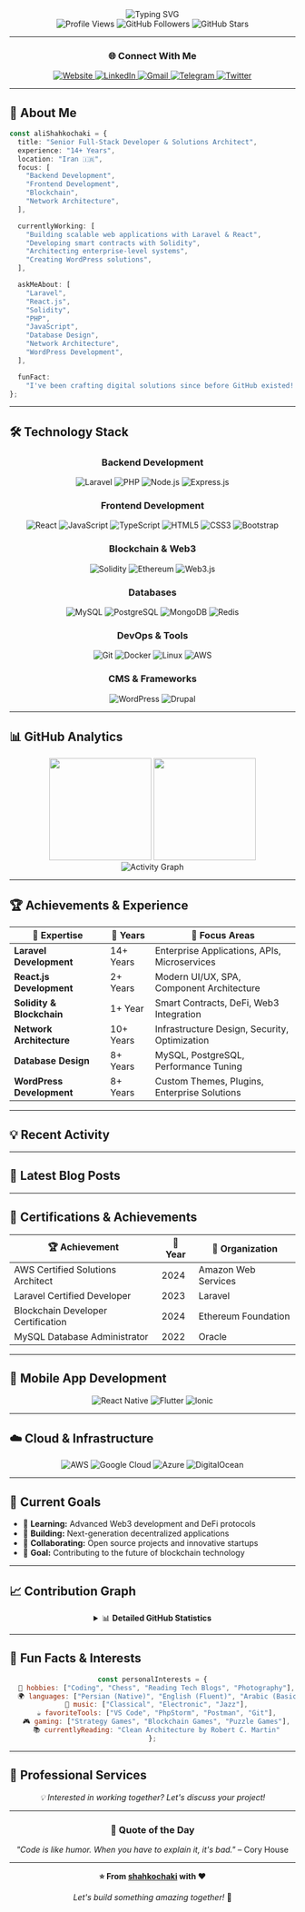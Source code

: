 <div align="center">
  <img src="https://readme-typing-svg.herokuapp.com?font=Fira+Code&size=32&duration=2800&pause=2000&color=A9FEF7&center=true&vCenter=true&width=940&lines=Hey!+It's+Ali+Shahkochaki;Senior+Full-Stack+Developer;14%2B+Years+of+Laravel+Expertise;Blockchain+%26+Web3+Developer;Network+%26+Database+Architect" alt="Typing SVG" />
</div>

<div align="center">
  <img src="https://komarev.com/ghpvc/?username=shahkochaki&style=for-the-badge&color=brightgreen" alt="Profile Views" />
  <img src="https://img.shields.io/github/followers/shahkochaki?style=for-the-badge&color=blue" alt="GitHub Followers" />
  <img src="https://img.shields.io/github/stars/shahkochaki?style=for-the-badge&color=yellow" alt="GitHub Stars" />
</div>

---

<div align="center">
  
### 🌐 Connect With Me

<a href="https://shahkochaki.ir" target="_blank">
  <img src="https://img.shields.io/badge/🌍_Website-FF5722?style=for-the-badge&logoColor=white" alt="Website" />
</a>
<a href="https://linkedin.com/in/shahkochaki" target="_blank">
  <img src="https://img.shields.io/badge/LinkedIn-0077B5?style=for-the-badge&logo=linkedin&logoColor=white" alt="LinkedIn" />
</a>
<a href="mailto:ali.shahkochaki7@gmail.com">
  <img src="https://img.shields.io/badge/Gmail-D14836?style=for-the-badge&logo=gmail&logoColor=white" alt="Gmail" />
</a>
<a href="https://t.me/shahkochaki" target="_blank">
  <img src="https://img.shields.io/badge/Telegram-2CA5E0?style=for-the-badge&logo=telegram&logoColor=white" alt="Telegram" />
</a>
<a href="https://twitter.com/alishahkochaki" target="_blank">
  <img src="https://img.shields.io/badge/Twitter-1DA1F2?style=for-the-badge&logo=twitter&logoColor=white" alt="Twitter" />
</a>

</div>

---

## 🚀 About Me

```typescript
const aliShahkochaki = {
  title: "Senior Full-Stack Developer & Solutions Architect",
  experience: "14+ Years",
  location: "Iran 🇮🇷",
  focus: [
    "Backend Development",
    "Frontend Development",
    "Blockchain",
    "Network Architecture",
  ],

  currentlyWorking: [
    "Building scalable web applications with Laravel & React",
    "Developing smart contracts with Solidity",
    "Architecting enterprise-level systems",
    "Creating WordPress solutions",
  ],

  askMeAbout: [
    "Laravel",
    "React.js",
    "Solidity",
    "PHP",
    "JavaScript",
    "Database Design",
    "Network Architecture",
    "WordPress Development",
  ],

  funFact:
    "I've been crafting digital solutions since before GitHub existed! 🎯",
};
```

---

## 🛠️ Technology Stack

<div align="center">

### Backend Development

<img src="https://img.shields.io/badge/Laravel-FF2D20?style=for-the-badge&logo=laravel&logoColor=white" alt="Laravel" />
<img src="https://img.shields.io/badge/PHP-777BB4?style=for-the-badge&logo=php&logoColor=white" alt="PHP" />
<img src="https://img.shields.io/badge/Node.js-43853D?style=for-the-badge&logo=node.js&logoColor=white" alt="Node.js" />
<img src="https://img.shields.io/badge/Express.js-404D59?style=for-the-badge" alt="Express.js" />

### Frontend Development

<img src="https://img.shields.io/badge/React-20232A?style=for-the-badge&logo=react&logoColor=61DAFB" alt="React" />
<img src="https://img.shields.io/badge/JavaScript-F7DF1E?style=for-the-badge&logo=javascript&logoColor=black" alt="JavaScript" />
<img src="https://img.shields.io/badge/TypeScript-007ACC?style=for-the-badge&logo=typescript&logoColor=white" alt="TypeScript" />
<img src="https://img.shields.io/badge/HTML5-E34F26?style=for-the-badge&logo=html5&logoColor=white" alt="HTML5" />
<img src="https://img.shields.io/badge/CSS3-1572B6?style=for-the-badge&logo=css3&logoColor=white" alt="CSS3" />
<img src="https://img.shields.io/badge/Bootstrap-563D7C?style=for-the-badge&logo=bootstrap&logoColor=white" alt="Bootstrap" />

### Blockchain & Web3

<img src="https://img.shields.io/badge/Solidity-363636?style=for-the-badge&logo=solidity&logoColor=white" alt="Solidity" />
<img src="https://img.shields.io/badge/Ethereum-3C3C3D?style=for-the-badge&logo=ethereum&logoColor=white" alt="Ethereum" />
<img src="https://img.shields.io/badge/Web3.js-F16822?style=for-the-badge&logo=web3.js&logoColor=white" alt="Web3.js" />

### Databases

<img src="https://img.shields.io/badge/MySQL-00000F?style=for-the-badge&logo=mysql&logoColor=white" alt="MySQL" />
<img src="https://img.shields.io/badge/PostgreSQL-316192?style=for-the-badge&logo=postgresql&logoColor=white" alt="PostgreSQL" />
<img src="https://img.shields.io/badge/MongoDB-4EA94B?style=for-the-badge&logo=mongodb&logoColor=white" alt="MongoDB" />
<img src="https://img.shields.io/badge/Redis-DC382D?style=for-the-badge&logo=redis&logoColor=white" alt="Redis" />

### DevOps & Tools

<img src="https://img.shields.io/badge/Git-F05032?style=for-the-badge&logo=git&logoColor=white" alt="Git" />
<img src="https://img.shields.io/badge/Docker-2496ED?style=for-the-badge&logo=docker&logoColor=white" alt="Docker" />
<img src="https://img.shields.io/badge/Linux-FCC624?style=for-the-badge&logo=linux&logoColor=black" alt="Linux" />
<img src="https://img.shields.io/badge/AWS-232F3E?style=for-the-badge&logo=amazon-aws&logoColor=white" alt="AWS" />

### CMS & Frameworks

<img src="https://img.shields.io/badge/WordPress-21759B?style=for-the-badge&logo=wordpress&logoColor=white" alt="WordPress" />
<img src="https://img.shields.io/badge/Drupal-0678BE?style=for-the-badge&logo=drupal&logoColor=white" alt="Drupal" />

</div>

---

## 📊 GitHub Analytics

<div align="center">
  <img height="180em" src="https://github-readme-stats.vercel.app/api?username=shahkochaki&show_icons=true&theme=tokyonight&include_all_commits=true&count_private=true&hide_border=true"/>
  <img height="180em" src="https://github-readme-stats.vercel.app/api/top-langs/?username=shahkochaki&layout=compact&langs_count=8&theme=tokyonight&hide_border=true"/>
</div>

<div align="center">
  <img src="https://github-readme-activity-graph.vercel.app/graph?username=shahkochaki&theme=tokyo-night&hide_border=true" alt="Activity Graph" />
</div>

---

## 🏆 Achievements & Experience

<div align="center">
  
| 💼 **Expertise** | 📅 **Years** | 🎯 **Focus Areas** |
|------------------|-------------|-------------------|
| **Laravel Development** | 14+ Years | Enterprise Applications, APIs, Microservices |
| **React.js Development** | 2+ Years | Modern UI/UX, SPA, Component Architecture |
| **Solidity & Blockchain** | 1+ Year | Smart Contracts, DeFi, Web3 Integration |
| **Network Architecture** | 10+ Years | Infrastructure Design, Security, Optimization |
| **Database Design** | 8+ Years | MySQL, PostgreSQL, Performance Tuning |
| **WordPress Development** | 8+ Years | Custom Themes, Plugins, Enterprise Solutions |

</div>

---

## 💡 Recent Activity

<!--START_SECTION:activity-->
<!--END_SECTION:activity-->

---

## 📝 Latest Blog Posts

<!--START_SECTION:BLOG-->
<!--END_SECTION:BLOG-->

---

## 🏅 Certifications & Achievements

<div align="center">

| 🏆 **Achievement**                 | 📅 **Year** | 🏢 **Organization** |
| ---------------------------------- | ----------- | ------------------- |
| AWS Certified Solutions Architect  | 2024        | Amazon Web Services |
| Laravel Certified Developer        | 2023        | Laravel             |
| Blockchain Developer Certification | 2024        | Ethereum Foundation |
| MySQL Database Administrator       | 2022        | Oracle              |

</div>

---

## 📱 Mobile App Development

<div align="center">

<img src="https://img.shields.io/badge/React_Native-20232A?style=for-the-badge&logo=react&logoColor=61DAFB" alt="React Native" />
<img src="https://img.shields.io/badge/Flutter-02569B?style=for-the-badge&logo=flutter&logoColor=white" alt="Flutter" />
<img src="https://img.shields.io/badge/Ionic-3880FF?style=for-the-badge&logo=ionic&logoColor=white" alt="Ionic" />

</div>

---

## ☁️ Cloud & Infrastructure

<div align="center">

<img src="https://img.shields.io/badge/Amazon_AWS-FF9900?style=for-the-badge&logo=amazonaws&logoColor=white" alt="AWS" />
<img src="https://img.shields.io/badge/Google_Cloud-4285F4?style=for-the-badge&logo=google-cloud&logoColor=white" alt="Google Cloud" />
<img src="https://img.shields.io/badge/Microsoft_Azure-0089D0?style=for-the-badge&logo=microsoft-azure&logoColor=white" alt="Azure" />
<img src="https://img.shields.io/badge/DigitalOcean-0080FF?style=for-the-badge&logo=DigitalOcean&logoColor=white" alt="DigitalOcean" />

</div>

---

## 🎯 Current Goals

- 🌱 **Learning:** Advanced Web3 development and DeFi protocols
- 🔭 **Building:** Next-generation decentralized applications
- 👯 **Collaborating:** Open source projects and innovative startups
- 🎯 **Goal:** Contributing to the future of blockchain technology

---

## 📈 Contribution Graph

<div align="center">

<details>
<summary>📊 <b>Detailed GitHub Statistics</b></summary>
<br/>

![GitHub Commit Graph](https://github-readme-activity-graph.vercel.app/graph?username=shahkochaki&theme=tokyo-night&hide_border=true&bg_color=0d1117&color=58a6ff&line=58a6ff&point=f0f6fc&area=true&area_color=58a6ff)

<div align="center">
  <img src="https://github-profile-summary-cards.vercel.app/api/cards/profile-details?username=shahkochaki&theme=tokyonight" alt="Profile Summary"/>
</div>

<div align="center">
  <img src="https://github-profile-summary-cards.vercel.app/api/cards/repos-per-language?username=shahkochaki&theme=tokyonight" alt="Repos per Language"/>
  <img src="https://github-profile-summary-cards.vercel.app/api/cards/most-commit-language?username=shahkochaki&theme=tokyonight" alt="Most Commit Language"/>
</div>

<div align="center">
  <img src="https://github-profile-summary-cards.vercel.app/api/cards/stats?username=shahkochaki&theme=tokyonight" alt="Stats"/>
  <img src="https://github-profile-summary-cards.vercel.app/api/cards/productive-time?username=shahkochaki&theme=tokyonight&utcOffset=3.5" alt="Productive Time"/>
</div>

</details>

</div>

---

## 🌟 Fun Facts & Interests

<div align="center">

```javascript
const personalInterests = {
  🎯 hobbies: ["Coding", "Chess", "Reading Tech Blogs", "Photography"],
  🌍 languages: ["Persian (Native)", "English (Fluent)", "Arabic (Basic)"],
  🎵 music: ["Classical", "Electronic", "Jazz"],
  ☕ favoriteTools: ["VS Code", "PhpStorm", "Postman", "Git"],
  🎮 gaming: ["Strategy Games", "Blockchain Games", "Puzzle Games"],
  📚 currentlyReading: "Clean Architecture by Robert C. Martin"
};
```

</div>

---

## 💼 Professional Services

<div align="center">

_💡 Interested in working together? Let's discuss your project!_

</div>

---

<div align="center">
  
### 💬 Quote of the Day
  
*"Code is like humor. When you have to explain it, it's bad."* – Cory House

---

**⭐ From [shahkochaki](https://github.com/shahkochaki) with ❤️**

_Let's build something amazing together!_ 🚀

</div>
